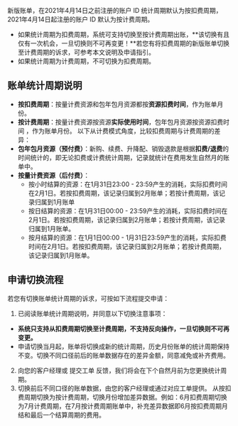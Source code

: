 新版账单，在2021年4月14日之前注册的账户 ID 统计周期默认为按扣费周期，2021年4月14日起注册的账户 ID 默认为按计费周期。

- 如果统计周期为扣费周期，系统可支持切换至按计费周期出账，**该切换有且仅有一次机会，一旦切换则不可再变更！**若您有将扣费周期的新版账单切换至计费周期的诉求，可参考本文说明及申请指引。
- 如果统计周期为计费周期，不可切换为扣费周期。


## 账单统计周期说明

- **按扣费周期**：按量计费资源和包年包月资源都按**资源扣费时间**，作为账单月份。
- **按计费周期**：按量计费资源按资源**实际使用时间**，包年包月资源按资源扣费时间 ，作为账单月份。
以下从计费模式角度，比较扣费周期与计费周期的差异：
 - **包年包月资源（预付费）**：新购、续费、升降配、销毁退款是根据**扣费/退费**的时间统计的，即无论扣费或计费统计周期，记录就统计在费用发生自然月的账单中。
 - **按量计费资源（后付费）**：
   - 按小时结算的资源：在1月31日23:00 - 23:59产生的消耗，实际扣费时间在2月1日。若按扣费周期，该记录归属到2月账单；若按计费周期，该记录归属到1月账单
   - 按日结算的资源：在1月31日00:00 - 23:59产生的消耗，实际扣费时间在2月1日。若按扣费周期，该记录归属到2月账单；若按计费周期，该记录归属到1月账单。
   - 按月结算的资源：在1月1日00:00 - 1月31日23:59产生的消耗，实际扣费时间在2月1日。若按扣费周期，该记录归属到2月账单；若按计费周期，该记录归属到1月账单。

## 申请切换流程

若您有切换账单统计周期的诉求，可按如下流程提交申请：
1. 已阅读账单统计周期说明，并同意以下切换注意事项：
 - **系统只支持从扣费周期切换至计费周期，不支持反向操作，一旦切换则不可再变更。**
 - 申请切换当月起，账单将切换成新的统计周期，历史月份账单的统计周期保持不变。切换不同口径前后的账单数据存在的差异金额，同意减免或补齐费用。
2. 向您的客户经理或 提交工单 反馈，我们将会在下个自然月前为您更换统计周期。
3. 切换前后不同口径的账单数据，由您的客户经理或通过对应工单提供。
从按扣费周期切换为按计费周期，切换月份增加差异数据。例如：6月扣费周期切换为7月计费周期，在7月按计费周期账单中，补充差异数据即6月按扣费周期月结和最后一个结算周期的费用。

